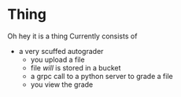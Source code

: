 # Thing

Oh hey it is a thing
Currently consists of

- a very scuffed autograder
  - you upload a file
  - file _will_ is stored in a bucket
  - a grpc call to a python server to grade a file
  - you view the grade
